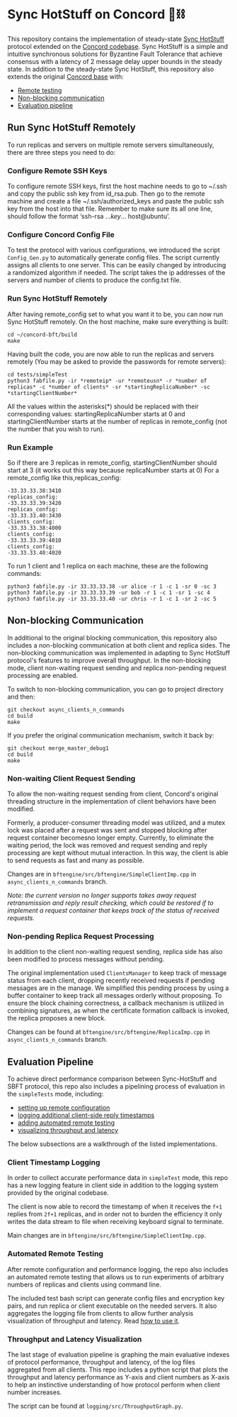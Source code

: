 # Sync HotStuff on Concord 🧱⛓️

This repository contains the implementation of steady-state [Sync HotStuff](https://eprint.iacr.org/2019/270.pdf) protocol extended on the [Concord codebase](https://github.com/vmware/concord). Sync HotStuff is a simple and intuitive synchronous solutions for Byzantine Fault Tolerance that achieve consensus with a latency of 2 message delay upper bounds in the steady state. In addition to the steady-state Sync HotStuff, this repository also extends the original [Concord base](https://github.com/vmware/concord) with: 

-  [Remote testing](#run-sync-hotstuff-remotely)
-  [Non-blocking communication](#non-blocking-communication)
-  [Evaluation pipeline](#evaluation-pipeline)

## Run Sync HotStuff Remotely
To run replicas and servers on multiple remote servers simultaneously, there are three steps you need to do:

### Configure Remote SSH Keys 
To configure remote SSH keys, first the host machine needs to go to ~/.ssh and copy the public ssh key from id_rsa.pub. Then go to the remote machine and create a file ~/.ssh/authorized_keys and paste the public ssh key from the host into that file. Remember to make sure its all one line, should follow the format ‘ssh-rsa …*key*… host@ubuntu’.

### Configure Concord Config File
To test the protocol with various configurations, we introduced the script `Config_Gen.py` to automatically generate config files. The script currently assigns all clients to one server. This can be easily changed by introducing a randomized algorithm if needed. The script takes the ip addresses of the servers and number of clients to produce the config.txt file.

### Run Sync HotStuff Remotely
After having remote_config set to what you want it to be, you can now run Sync HotStuff remotely. On the host machine, make sure everything is built:
```
cd ~/concord-bft/build
make
```
Having built the code, you are now able to run the replicas and servers remotely (You may be asked to provide the passwords for remote servers):
```
cd tests/simpleTest 
python3 fabfile.py -ir *remoteip* -ur *remoteusn* -r *number of replicas* -c *number of clients* -sr *startingReplicaNumber* -sc *startingClientNumber*
```
All the values within the asterisks(*) should be replaced with their corresponding values:  startingReplicaNumber starts at 0 and startingClientNumber starts at the number of replicas in remote_config (not the number that you wish to run).
### Run Example
 So if there are 3 replicas in remote_config, startingClientNumber should start at 3 (it works out this way because replicaNumber starts at 0)
For a remote_config like this,replicas_config:  
```
-33.33.33.38:3410  
replicas_config:  
-33.33.33.39:3420  
replicas_config:  
-33.33.33.40:3430
clients_config:  
-33.33.33.38:4000  
clients_config:  
-33.33.33.39:4010  
clients_config:  
-33.33.33.40:4020
```
To run 1 client and 1 replica on each machine, these are the following commands:
```
python3 fabfile.py -ir 33.33.33.38 -ur alice -r 1 -c 1 -sr 0 -sc 3
python3 fabfile.py -ir 33.33.33.39 -ur bob -r 1 -c 1 -sr 1 -sc 4
python3 fabfile.py -ir 33.33.33.40 -ur chris -r 1 -c 1 -sr 2 -sc 5
```

## Non-blocking Communication
In additional to the original blocking communication, this repository also includes a non-blocking communication at both client and replica sides. The non-blocking communication was implemented in adapting to Sync HotStuff protocol's features to improve overall throughput. In the non-blocking mode, client non-waiting request sending and replica non-pending request processing are enabled.

To switch to non-blocking communication, you can go to project directory and then:
```
git checkout async_clients_n_commands
cd build
make
```
If you prefer the original communication mechanism, switch it back by:
```
git checkout merge_master_debug1
cd build
make
```
### Non-waiting Client Request Sending
To allow the non-waiting request sending from client, Concord's original threading structure in the implementation  of  client  behaviors have been modified. 

Formerly, a producer-consumer threading model was utilized, and a mutex lock was placed after a request was sent and stopped blocking after request container becomesno longer empty. Currently, to eliminate the waiting period, the lock was removed and request sending and reply processing are kept without mutual interaction. In this way, the client is able to send requests as fast and many as possible. 

Changes are in ``bftengine/src/bftengine/SimpleClientImp.cpp`` in ``async_clients_n_commands`` branch.

_Note: the current version no longer supports takes away request retransmission and reply result checking, which could be restored if to implement a request container that keeps track of the status of received requests._ 

### Non-pending Replica Request Processing 
In addition to the client non-waiting request sending, replica side has also been modified to process messages without pending. 

The original implementation used ``ClientsManager`` to keep track of message status from each client, dropping recently received requests if pending messages are in the manage. We simplified this pending process by using a buffer container  to keep track all messages orderly without proposing. To  ensure the block chaining correctness, a callback mechanism is utilized in combining signatures, as when the certificate  formation callback is invoked, the replica proposes a new block.  

Changes can be found at ``bftengine/src/bftengine/ReplicaImp.cpp`` in ``async_clients_n_commands`` branch.

## Evaluation Pipeline
To achieve direct performance comparison between Sync-HotStuff and SBFT protocol, this repo also includes a pipelining process of evaluation in the ``simpleTests`` mode, including:
- [setting up remote configuration](#run-sync-hotStuff-remotely)
- [logging additional client-side reply timestamps](#client-timestamp-logging)
- [adding automated remote testing](#automated-remote-testing)
- [visualizing throughput and latency](#throughput-and-latency-visualization)

The below subsections are a walkthrough of the listed implementations.


### Client Timestamp Logging
In order to collect accurate performance data in ``simpleTest`` mode, this repo has a new logging feature in client side in addition to the logging system provided by the original codebase. 

The client is now able to record the timestamp of when it receives the `f+1` replies from `2f+1` replicas, and in order not to burden the efficiency it only writes the data stream to file when receiving keyboard signal to terminate. 

Main changes are in ``bftengine/src/bftengine/SimpleClientImp.cpp``.

### Automated Remote Testing
After remote configuration and performance logging, the repo also includes an automated remote testing that allows us to run experiments of arbitrary numbers of replicas and clients using command line. 

The included test bash script can generate config files and encryption key pairs, and run replica or client executable on the needed servers. It also aggregates the logging file from clients to allow further analysis visualization of throughput and latency. Read [how to use it](#configure-concord-config-file).

### Throughput and Latency Visualization
The last stage of evaluation pipeline is graphing the main evaluative indexes of protocol performance, throughput and latency, of the log files aggregated from all clients. This repo includes a python script that plots the throughput and latency performance as Y-axis and client numbers as X-axis to help an instinctive understanding of how protocol perform when client number increases. 

The script can be found at ``logging/src/ThroughputGraph.py``.
